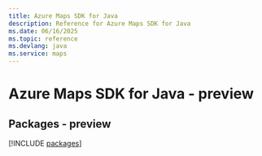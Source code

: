 ```yaml
---
title: Azure Maps SDK for Java
description: Reference for Azure Maps SDK for Java
ms.date: 06/16/2025
ms.topic: reference
ms.devlang: java
ms.service: maps
---
```

# Azure Maps SDK for Java - preview
## Packages - preview
[!INCLUDE [packages](maps-index.md)]